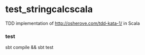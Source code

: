 # test_stringcalcscala

TDD implementation of http://osherove.com/tdd-kata-1/ in Scala

### test
sbt compile && sbt test

